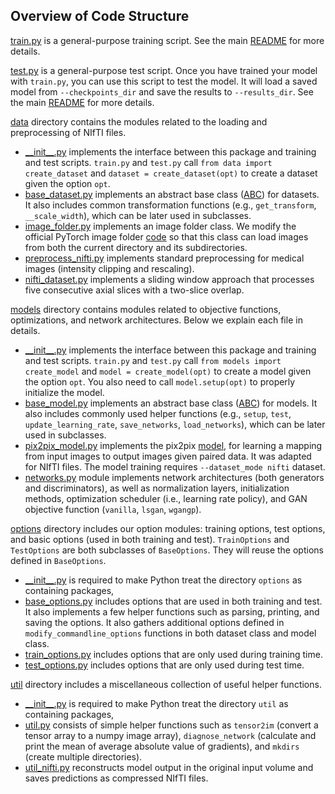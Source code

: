 ## Overview of Code Structure

[train.py](./train.py) is a general-purpose training script. See the main [README](./README.md) for more details.

[test.py](./test.py) is a general-purpose test script. Once you have trained your model with `train.py`, you can use this script to test the model. It will load a saved model from `--checkpoints_dir` and save the results to `--results_dir`. See the main [README](./README.md) for more details.

[data](./data) directory contains the modules related to the loading and preprocessing of NIfTI files. 

* [\_\_init\_\_.py](./data/__init__.py) implements the interface between this package and training and test scripts. `train.py` and `test.py` call `from data import create_dataset` and `dataset = create_dataset(opt)` to create a dataset given the option `opt`.
* [base_dataset.py](./data/base_dataset.py) implements an abstract base class ([ABC](https://docs.python.org/3/library/abc.html)) for datasets. It also includes common transformation functions (e.g., `get_transform`, `__scale_width`), which can be later used in subclasses.
* [image_folder.py](./data/image_folder.py) implements an image folder class. We modify the official PyTorch image folder [code](https://github.com/pytorch/vision/blob/master/torchvision/datasets/folder.py) so that this class can load images from both the current directory and its subdirectories.
* [preprocess_nifti.py](./data/preprocess_nifti.py) implements standard preprocessing for medical images (intensity clipping and rescaling).
* [nifti_dataset.py](./data/nifti_dataset.py) implements a sliding window approach that processes five consecutive axial slices with a two-slice overlap.


[models](./models) directory contains modules related to objective functions, optimizations, and network architectures. Below we explain each file in details.

* [\_\_init\_\_.py](./models/__init__.py)  implements the interface between this package and training and test scripts.  `train.py` and `test.py` call `from models import create_model` and `model = create_model(opt)` to create a model given the option `opt`. You also need to call `model.setup(opt)` to properly initialize the model.
* [base_model.py](./models/base_model.py) implements an abstract base class ([ABC](https://docs.python.org/3/library/abc.html)) for models. It also includes commonly used helper functions (e.g., `setup`, `test`, `update_learning_rate`, `save_networks`, `load_networks`), which can be later used in subclasses.
* [pix2pix_model.py](./models/pix2pix_model.py) implements the pix2pix [model](https://phillipi.github.io/pix2pix/), for learning a mapping from input images to output images given paired data. It was adapted for NIfTI files. The model training requires `--dataset_mode nifti` dataset. 
* [networks.py](./models/networks.py) module implements network architectures (both generators and discriminators), as well as normalization layers, initialization methods, optimization scheduler (i.e., learning rate policy), and GAN objective function (`vanilla`, `lsgan`, `wgangp`).

[options](./options) directory includes our option modules: training options, test options, and basic options (used in both training and test). `TrainOptions` and `TestOptions` are both subclasses of `BaseOptions`. They will reuse the options defined in `BaseOptions`.
* [\_\_init\_\_.py](./options/__init__.py)  is required to make Python treat the directory `options` as containing packages,
* [base_options.py](./options/base_options.py) includes options that are used in both training and test. It also implements a few helper functions such as parsing, printing, and saving the options. It also gathers additional options defined in `modify_commandline_options` functions in both dataset class and model class.
* [train_options.py](./options/train_options.py) includes options that are only used during training time.
* [test_options.py](./options/test_options.py) includes options that are only used during test time.


[util](./util) directory includes a miscellaneous collection of useful helper functions.
  * [\_\_init\_\_.py](./util/__init__.py) is required to make Python treat the directory `util` as containing packages,
  * [util.py](./util/util.py) consists of simple helper functions such as `tensor2im` (convert a tensor array to a numpy image array), `diagnose_network` (calculate and print the mean of average absolute value of gradients), and `mkdirs` (create multiple directories).
  * [util_nifti.py](./util/util_nifti.py) reconstructs model output in the original input volume and saves predictions as compressed NIfTI files.